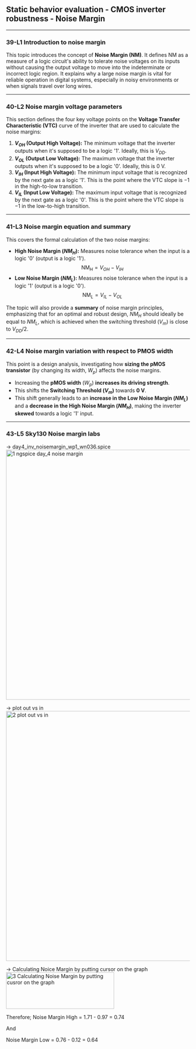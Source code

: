 ## Static behavior evaluation - CMOS inverter robustness - Noise Margin

---

### 39-L1 Introduction to noise margin

This topic introduces the concept of **Noise Margin (NM)**. It defines NM as a measure of a logic circuit's ability to tolerate noise voltages on its inputs without causing the output voltage to move into the indeterminate or incorrect logic region. It explains why a large noise margin is vital for reliable operation in digital systems, especially in noisy environments or when signals travel over long wires.

***

### 40-L2 Noise margin voltage parameters

This section defines the four key voltage points on the **Voltage Transfer Characteristic (VTC)** curve of the inverter that are used to calculate the noise margins:

1.  **$V_{OH}$ (Output High Voltage):** The minimum voltage that the inverter outputs when it's supposed to be a logic '1'. Ideally, this is $V_{DD}$.
2.  **$V_{OL}$ (Output Low Voltage):** The maximum voltage that the inverter outputs when it's supposed to be a logic '0'. Ideally, this is $0\text{ V}$.
3.  **$V_{IH}$ (Input High Voltage):** The minimum input voltage that is recognized by the next gate as a logic '1'. This is the point where the VTC slope is $-1$ in the high-to-low transition.
4.  **$V_{IL}$ (Input Low Voltage):** The maximum input voltage that is recognized by the next gate as a logic '0'. This is the point where the VTC slope is $-1$ in the low-to-high transition.

***

### 41-L3 Noise margin equation and summary

This covers the formal calculation of the two noise margins:

* **High Noise Margin ($NM_H$):** Measures noise tolerance when the input is a logic '0' (output is a logic '1').
    $$\text{NM}_H = V_{OH} - V_{IH}$$
* **Low Noise Margin ($NM_L$):** Measures noise tolerance when the input is a logic '1' (output is a logic '0').
    $$\text{NM}_L = V_{IL} - V_{OL}$$

The topic will also provide a **summary** of noise margin principles, emphasizing that for an optimal and robust design, $NM_H$ should ideally be equal to $NM_L$, which is achieved when the switching threshold ($V_m$) is close to $V_{DD}/2$.

***

### 42-L4 Noise margin variation with respect to PMOS width

This point is a design analysis, investigating how **sizing the pMOS transistor** (by changing its width, $W_p$) affects the noise margins.

* Increasing the **pMOS width** ($W_p$) **increases its driving strength**.
* This shifts the **Switching Threshold ($V_m$)** towards **$0\text{ V}$**.
* This shift generally leads to an **increase in the Low Noise Margin ($NM_L$)** and a **decrease in the High Noise Margin ($NM_H$)**, making the inverter **skewed** towards a logic '1' input.

***

### 43-L5 Sky130 Noise margin labs

-> day4_inv_noisemargin_wp1_wn036.spice
<img width="1210" height="683" alt="1 ngspice day_4 noise margin" src="https://github.com/user-attachments/assets/fda134a8-4a90-4b59-a23c-f7ebae5f3835" />

-> plot out vs in
<img width="1210" height="683" alt="2 plot out vs in" src="https://github.com/user-attachments/assets/4dec3857-684a-4865-b559-0ba279669b79" />

-> Calculating Noice Margin by putting cursor on the graph
<img width="296" height="100" alt="3 Calculating Noise Margin by putting cusror on the graph" src="https://github.com/user-attachments/assets/01f0acf4-ba5f-4113-967c-f7522977631d" />

Therefore; Noise Margin High = 1.71 - 0.97 = 0.74

And

Noise Margin Low = 0.76 - 0.12 = 0.64
